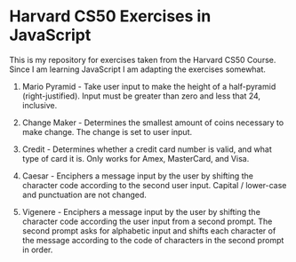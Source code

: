# Harvard CS50 Exercises in JavaScript
This is my repository for exercises taken from the Harvard CS50 Course. 
Since I am learning JavaScript I am adapting the exercises somewhat. 

1. Mario Pyramid - 
Take user input to make the height of a half-pyramid (right-justified).
Input must be greater than zero and less that 24, inclusive.

2. Change Maker - 
Determines the smallest amount of coins necessary to make change. 
The change is set to user input. 

3. Credit -
Determines whether a credit card number is valid, and what type of card it is. 
Only works for Amex, MasterCard, and Visa. 

4. Caesar - 
Enciphers a message input by the user by shifting the character code according to the second user input. 
Capital / lower-case and punctuation are not changed.

5. Vigenere - 
Enciphers a message input by the user by shifting the character code according the user input from a second prompt.
The second prompt asks for alphabetic input and shifts each character of the message according to the 
code of characters in the second prompt in order.
